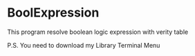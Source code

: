 # BoolExpression
This program resolve boolean logic expression with verity table

P.S. You need to download my Library Terminal Menu

